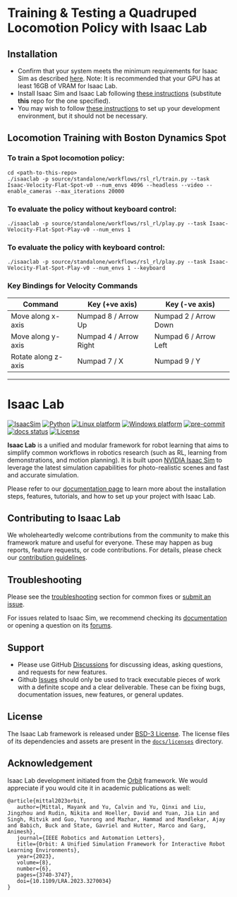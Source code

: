 
# Training & Testing a Quadruped Locomotion Policy with Isaac Lab

## Installation
- Confirm that your system meets the minimum requirements for Isaac Sim as described [here](https://docs.omniverse.nvidia.com/isaacsim/latest/installation/requirements.html). Note: It is recommended that your GPU has at least 16GB of VRAM for Isaac Lab.
- Install Isaac Sim and Isaac Lab following [these instructions](https://isaac-sim.github.io/IsaacLab/source/setup/installation/index.html) (substitute **this** repo for the one specified).
- You may wish to follow [these instructions](https://isaac-sim.github.io/IsaacLab/source/setup/developer.html) to set up your development environment, but it should not be necessary.

## Locomotion Training with Boston Dynamics Spot

### To train a Spot locomotion policy:

```
cd <path-to-this-repo>
./isaaclab -p source/standalone/workflows/rsl_rl/train.py --task Isaac-Velocity-Flat-Spot-v0 --num_envs 4096 --headless --video --enable_cameras --max_iterations 20000
```

### To evaluate the policy without keyboard control:

```
./isaaclab -p source/standalone/workflows/rsl_rl/play.py --task Isaac-Velocity-Flat-Spot-Play-v0 --num_envs 1
```

### To evaluate the policy with keyboard control:

```
./isaaclab -p source/standalone/workflows/rsl_rl/play.py --task Isaac-Velocity-Flat-Spot-Play-v0 --num_envs 1 --keyboard
```
### Key Bindings for Velocity Commands

|Command |Key (+ve axis) |Key (-ve axis) |
|--------|--------|--------|
| Move along x-axis | Numpad 8 / Arrow Up | Numpad 2 / Arrow Down |
| Move along y-axis | Numpad 4 / Arrow Right | Numpad 6 / Arrow Left|
| Rotate along z-axis | Numpad 7 / X | Numpad 9 / Y |

---

# Isaac Lab

[![IsaacSim](https://img.shields.io/badge/IsaacSim-4.1-silver.svg)](https://docs.omniverse.nvidia.com/isaacsim/latest/overview.html)
[![Python](https://img.shields.io/badge/python-3.10-blue.svg)](https://docs.python.org/3/whatsnew/3.10.html)
[![Linux platform](https://img.shields.io/badge/platform-linux--64-orange.svg)](https://releases.ubuntu.com/20.04/)
[![Windows platform](https://img.shields.io/badge/platform-windows--64-orange.svg)](https://www.microsoft.com/en-us/)
[![pre-commit](https://img.shields.io/github/actions/workflow/status/isaac-sim/IsaacLab/pre-commit.yaml?logo=pre-commit&logoColor=white&label=pre-commit&color=brightgreen)](https://github.com/isaac-sim/IsaacLab/actions/workflows/pre-commit.yaml)
[![docs status](https://img.shields.io/github/actions/workflow/status/isaac-sim/IsaacLab/docs.yaml?label=docs&color=brightgreen)](https://github.com/isaac-sim/IsaacLab/actions/workflows/docs.yaml)
[![License](https://img.shields.io/badge/license-BSD--3-yellow.svg)](https://opensource.org/licenses/BSD-3-Clause)


**Isaac Lab** is a unified and modular framework for robot learning that aims to simplify common workflows
in robotics research (such as RL, learning from demonstrations, and motion planning). It is built upon
[NVIDIA Isaac Sim](https://docs.omniverse.nvidia.com/isaacsim/latest/overview.html) to leverage the latest
simulation capabilities for photo-realistic scenes and fast and accurate simulation.

Please refer to our [documentation page](https://isaac-sim.github.io/IsaacLab) to learn more about the
installation steps, features, tutorials, and how to set up your project with Isaac Lab.

## Contributing to Isaac Lab

We wholeheartedly welcome contributions from the community to make this framework mature and useful for everyone.
These may happen as bug reports, feature requests, or code contributions. For details, please check our
[contribution guidelines](https://isaac-sim.github.io/IsaacLab/source/refs/contributing.html).

## Troubleshooting

Please see the [troubleshooting](https://isaac-sim.github.io/IsaacLab/source/refs/troubleshooting.html) section for
common fixes or [submit an issue](https://github.com/isaac-sim/IsaacLab/issues).

For issues related to Isaac Sim, we recommend checking its [documentation](https://docs.omniverse.nvidia.com/app_isaacsim/app_isaacsim/overview.html)
or opening a question on its [forums](https://forums.developer.nvidia.com/c/agx-autonomous-machines/isaac/67).

## Support

* Please use GitHub [Discussions](https://github.com/isaac-sim/IsaacLab/discussions) for discussing ideas, asking questions, and requests for new features.
* Github [Issues](https://github.com/isaac-sim/IsaacLab/issues) should only be used to track executable pieces of work with a definite scope and a clear deliverable. These can be fixing bugs, documentation issues, new features, or general updates.

## License

The Isaac Lab framework is released under [BSD-3 License](LICENSE). The license files of its dependencies and assets are present in the [`docs/licenses`](docs/licenses) directory.

## Acknowledgement

Isaac Lab development initiated from the [Orbit](https://isaac-orbit.github.io/) framework. We would appreciate if you would cite it in academic publications as well:

```
@article{mittal2023orbit,
   author={Mittal, Mayank and Yu, Calvin and Yu, Qinxi and Liu, Jingzhou and Rudin, Nikita and Hoeller, David and Yuan, Jia Lin and Singh, Ritvik and Guo, Yunrong and Mazhar, Hammad and Mandlekar, Ajay and Babich, Buck and State, Gavriel and Hutter, Marco and Garg, Animesh},
   journal={IEEE Robotics and Automation Letters},
   title={Orbit: A Unified Simulation Framework for Interactive Robot Learning Environments},
   year={2023},
   volume={8},
   number={6},
   pages={3740-3747},
   doi={10.1109/LRA.2023.3270034}
}
```
